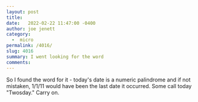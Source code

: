 ```yaml
---
layout: post
title:  
date:   2022-02-22 11:47:00 -0400
author: joe jenett
category:
  -  micro
permalink: /4016/
slug: 4016
summary: I went looking for the word
comments: 
---
```

So I found the word for it - today's date is a numeric palindrome and if not mistaken, 1/1/11 would have been the last date it occurred. Some call today "Twosday." Carry on.


<a href="https://brid.gy/publish/twitter"></a>
<data class="p-bridgy-omit-link" value="false"></data>